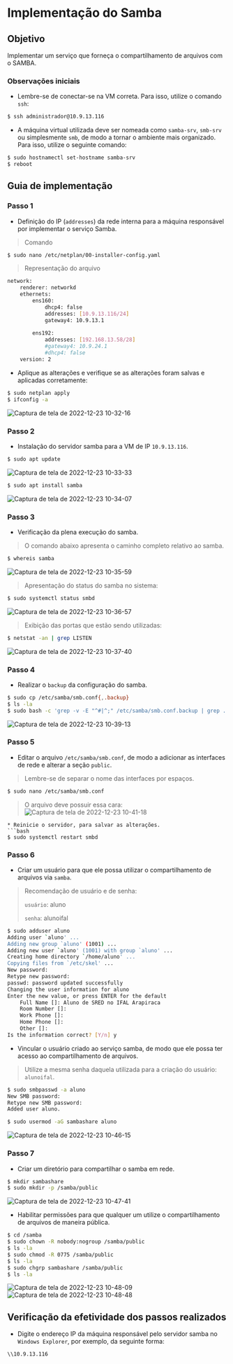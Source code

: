
# Implementação do Samba 

## Objetivo
Implementar um serviço que forneça o compartilhamento de arquivos com o SAMBA.

### Observações iniciais
* Lembre-se de conectar-se na VM correta. Para isso, utilize o comando ```ssh```:
```bash
$ ssh administrador@10.9.13.116
```

* A máquina virtual utilizada deve ser nomeada como ```samba-srv```, ```smb-srv``` ou simplesmente ```smb```, de modo a tornar o ambiente mais organizado. 
Para isso, utilize o seguinte comando:
```bash
$ sudo hostnamectl set-hostname samba-srv
$ reboot
```

## Guia de implementação

### Passo 1
* Definição do IP (```addresses```) da rede interna para a máquina responsável por implementar o serviço Samba. 
> Comando
```bash
$ sudo nano /etc/netplan/00-installer-config.yaml
```

> Representação do arquivo
```bash
network:
    renderer: networkd
    ethernets:
        ens160:
            dhcp4: false 
            addresses: [10.9.13.116/24]
            gateway4: 10.9.13.1
            
        ens192:
            addresses: [192.168.13.58/28]
            #gateway4: 10.9.24.1
            #dhcp4: false 
    version: 2
```

* Aplique as alterações e verifique se as alterações foram salvas e aplicadas corretamente:
```bash
$ sudo netplan apply
$ ifconfig -a
```

![Captura de tela de 2022-12-23 10-32-16](https://user-images.githubusercontent.com/80183918/209344307-1acaf3e6-0469-4535-a76c-a020af3dfcc5.png)


### Passo 2
* Instalação do servidor samba para a VM de IP ```10.9.13.116```.
```bash
$ sudo apt update
```
![Captura de tela de 2022-12-23 10-33-33](https://user-images.githubusercontent.com/80183918/209344487-b0f87093-a184-455e-9524-9907b614588c.png)
```bash
$ sudo apt install samba
```
![Captura de tela de 2022-12-23 10-34-07](https://user-images.githubusercontent.com/80183918/209344553-22e0205a-ee3d-415e-a1b7-c225637155a3.png)

### Passo 3
* Verificação da plena execução do samba.
> O comando abaixo apresenta o caminho completo relativo ao samba.
```bash
$ whereis samba
```
![Captura de tela de 2022-12-23 10-35-59](https://user-images.githubusercontent.com/80183918/209344824-9e016791-da15-4c80-96b7-6612b819fdc8.png)
> Apresentação do status do samba no sistema:
```bash
$ sudo systemctl status smbd
```
![Captura de tela de 2022-12-23 10-36-57](https://user-images.githubusercontent.com/80183918/209344958-2c4490c9-94bb-4f7c-8af5-bf5bb493a185.png)
> Exibição das portas que estão sendo utilizadas: 
```bash
$ netstat -an | grep LISTEN
```
![Captura de tela de 2022-12-23 10-37-40](https://user-images.githubusercontent.com/80183918/209345030-210b1a87-a081-42f1-9418-9c175ec54273.png)

### Passo 4
* Realizar o ```backup``` da configuração do samba.
```bash
$ sudo cp /etc/samba/smb.conf{,.backup}
$ ls -la
$ sudo bash -c 'grep -v -E "^#|^;" /etc/samba/smb.conf.backup | grep . > /etc/samba/smb.conf'
```
![Captura de tela de 2022-12-23 10-39-13](https://user-images.githubusercontent.com/80183918/209345846-fe628b5e-33fe-408d-9798-0748e25da1f5.png)

### Passo 5
* Editar o arquivo ```/etc/samba/smb.conf```, de modo a adicionar as interfaces de rede e alterar a seção ```public```.
> Lembre-se de separar o nome das interfaces por espaços. 
```bash
$ sudo nano /etc/samba/smb.conf
```
> O arquivo deve possuir essa cara:
![Captura de tela de 2022-12-23 10-41-18](https://user-images.githubusercontent.com/80183918/209345949-657cb017-e6cb-401b-a805-782e99db7325.png)

```
* Reinicie o servidor, para salvar as alterações.
```bash
$ sudo systemctl restart smbd
```

### Passo 6
* Criar um usuário para que ele possa utilizar o compartilhamento de arquivos via ```samba```.
> Recomendação de usuário e de senha:
> 
> ```usuário```: aluno
> 
> ```senha```: alunoifal
```bash
$ sudo adduser aluno
Adding user `aluno' ...
Adding new group `aluno' (1001) ...
Adding new user `aluno' (1001) with group `aluno' ...
Creating home directory `/home/aluno' ...
Copying files from `/etc/skel' ...
New password: 
Retype new password: 
passwd: password updated successfully
Changing the user information for aluno
Enter the new value, or press ENTER for the default
	Full Name []: Aluno de SRED no IFAL Arapiraca
	Room Number []: 
	Work Phone []: 
	Home Phone []: 
	Other []: 
Is the information correct? [Y/n] y
```
* Vincular o usuário criado ao serviço samba, de modo que ele possa ter acesso ao compartilhamento de arquivos. 
> Utilize a mesma senha daquela utilizada para a criação do usuário: ```alunoifal```. 
```bash
$ sudo smbpasswd -a aluno
New SMB password:
Retype new SMB password:
Added user aluno.

$ sudo usermod -aG sambashare aluno
```
![Captura de tela de 2022-12-23 10-46-15](https://user-images.githubusercontent.com/80183918/209346098-67ca39c9-e29e-4518-b677-49d956ff5b28.png)


### Passo 7
* Criar um diretório para compartilhar o samba em rede. 
```bash
$ mkdir sambashare
$ sudo mkdir -p /samba/public
```
![Captura de tela de 2022-12-23 10-47-41](https://user-images.githubusercontent.com/80183918/209346290-c93c455e-9fec-468c-b349-f93db266fce8.png)

* Habilitar permissões para que qualquer um utilize o compartilhamento de arquivos de maneira pública.
```bash
$ cd /samba
$ sudo chown -R nobody:nogroup /samba/public
$ ls -la
$ sudo chmod -R 0775 /samba/public
$ ls -la
$ sudo chgrp sambashare /samba/public
$ ls -la
```
![Captura de tela de 2022-12-23 10-48-09](https://user-images.githubusercontent.com/80183918/209346363-214026e5-13bd-4324-937c-5a907b963298.png)
![Captura de tela de 2022-12-23 10-48-48](https://user-images.githubusercontent.com/80183918/209346474-20e474e5-2103-4f8f-bdff-b472d3a20f1b.png)


## Verificação da efetividade dos passos realizados
* Digite o endereço IP da máquina responsável pelo servidor samba no ```Windows Explorer```, por exemplo, da seguinte forma:
```bash
\\10.9.13.116
```

